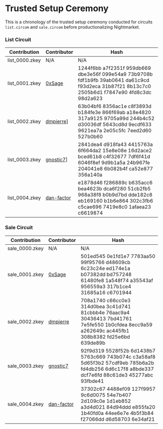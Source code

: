 # Trusted Setup Ceremony

This is a chronology of the trusted setup ceremony conducted for circuits `list.circom` and `sale.circom` before productionalizing Nightmarket. 

### List Circuit
| Contribution | Contributor | Hash | 
| -------- | -------- | -------- |
| list_0000.zkey | N/A | N/A|
| list_0001.zkey | [0xSage](https://github.com/0xSage) |1244f6bb a7f2351f 959db669 dbe3e56f 099e54a9 73b9708b fdf1b9fb 39ab0641 da61c9cd f93d2eca 31b87f21 8b13c7c0 2505b6d1 f7847e90 4fd8c3dc 98d2a623|
|list_0002.zkey|[dmpierre](https://github.com/dmpierre)]|63b04bf6 8356ac1e c8f3893d b184fe3e 866f69ab a18e4820 317a9125 9705a99d 244b4c52 d30036df 5643cd8d 9ecdf633 9621ea7a 2e05c5fc 7eed2d60 527b0b60|
|list_0003.zkey|[gnostic7](https://github.com/gnostic7)]|2841dea4 d918fa43 4415763a 6f664da2 15e8e08e 16d2ace2 bced61b8 c4f32677 7df6f41d 6046f8ef 9d9b1a5a 24b967fe 204041e8 6b082b4f ca52e877 356a140a|
|list_0004.zkey|[dan-factor](https://github.com/dan-factor) |e1878d46 f286889c b635acc6 bea4623b dca6f280 51cb2fb5 968a38f8 b0b9d7bd dde182c8 eb169160 b1b6e864 302c3fb6 c5cae696 7419e8c0 1afaea23 c6619874|

### Sale Circuit
| Contribution | Contributor | Hash | 
| -------- | -------- | -------- |
| sale_0000.zkey | N/A | N/A|
| sale_0001.zkey | [0xSage](https://github.com/0xSage) |501ed545 0e1fd1e7 7783aa50 99f95766 d48609cb 6c23c24e ed174e1a b07382dd bd757248 61480fe8 1a548f74 a35543af 956559a3 317b1ce4 31685a16 c6701944|
|sale_0002.zkey|[dmpierre](https://github.com/dmpierre)|708a1740 c66cc0e3 314d0bea 3c41d741 81cbbb4e 76aac9a4 30436413 7bd41761 7e5fe550 1b0cfdea 8ecc9a59 a262649c ac445fb1 308b8382 fd25e6bd 639de89b|
|sale_0003.zkey|[gnostic7](https://github.com/gnostic7)|92f9d319 5528f52b 6d1438b7 5763c669 743b074c c3a58af8 5d65f3b2 57cdf9eb 785b6a2b fd4db256 6d6c17f8 a8bde337 dcf7e6fd 88c61de3 45277abc 93fbde41|
|sale_0004.zkey|[dan-factor](https://github.com/dan-factor)|37302c67 4488ef09 127f9957 9c6d0075 54e7b407 2d109c0e 1d1eb852 a3d4d021 84d94ddd e855fa20 1b40fd0a 44ee6e7e 4b5f3b84 f27066dd d6d58703 6e34af21|
